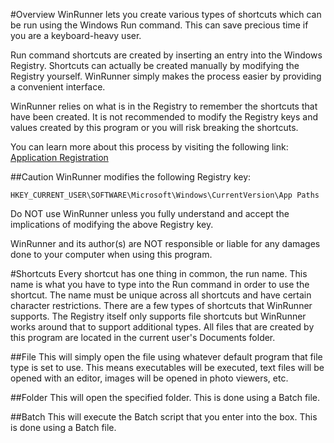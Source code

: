 #Overview
WinRunner lets you create various types of shortcuts which can be run using the Windows Run command. This can save precious time if you are a keyboard-heavy user.

Run command shortcuts are created by inserting an entry into the Windows Registry. Shortcuts can actually be created manually by modifying the Registry yourself. WinRunner simply makes the process easier by providing a convenient interface.

WinRunner relies on what is in the Registry to remember the shortcuts that have been created. It is not recommended to modify the Registry keys and values created by this program or you will risk breaking the shortcuts.

You can learn more about this process by visiting the following link: [Application Registration](https://msdn.microsoft.com/en-us/library/windows/desktop/ee872121(v=vs.85).aspx)

##Caution
WinRunner modifies the following Registry key:

`HKEY_CURRENT_USER\SOFTWARE\Microsoft\Windows\CurrentVersion\App Paths`

Do NOT use WinRunner unless you fully understand and accept the implications of modifying the above Registry key.

WinRunner and its author(s) are NOT responsible or liable for any damages done to your computer when using this program.

#Shortcuts
Every shortcut has one thing in common, the run name. This name is what you have to type into the Run command in order to use the shortcut. The name must be unique across all shortcuts and have certain character restrictions.
There are a few types of shortcuts that WinRunner supports. The Registry itself only supports file shortcuts but WinRunner works around that to support additional types. All files that are created by this program are located in the current user's Documents folder.

##File
This will simply open the file using whatever default program that file type is set to use. This means executables will be executed, text files will be opened with an editor, images will be opened in photo viewers, etc.

##Folder
This will open the specified folder. This is done using a Batch file.

##Batch
This will execute the Batch script that you enter into the box. This is done using a Batch file.
